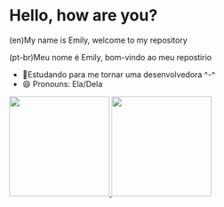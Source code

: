 # Hello, how are you?
(en)My name is Emily, welcome to my repository  

(pt-br)Meu nome é Emily, bom-vindo ao meu repostirio 


- 🌱Estudando para me tornar uma desenvolvedora ^-^
- 😄 Pronouns: Ela/Dela
<div >
  
  <a href="https://github.com/Saitocrimson">
    <img height="180em" src="https://github-readme-stats.vercel.app/api?username=SaitoCrimson&show_icons=true&theme=dark&include_all_commit-true&count">
    <img height="180em" src="https://github-readme-stats.vercel.app/api/top-langs/?username=Saitocrimson&layout=compact&langs_count-168&theme=dark"
  </div>
